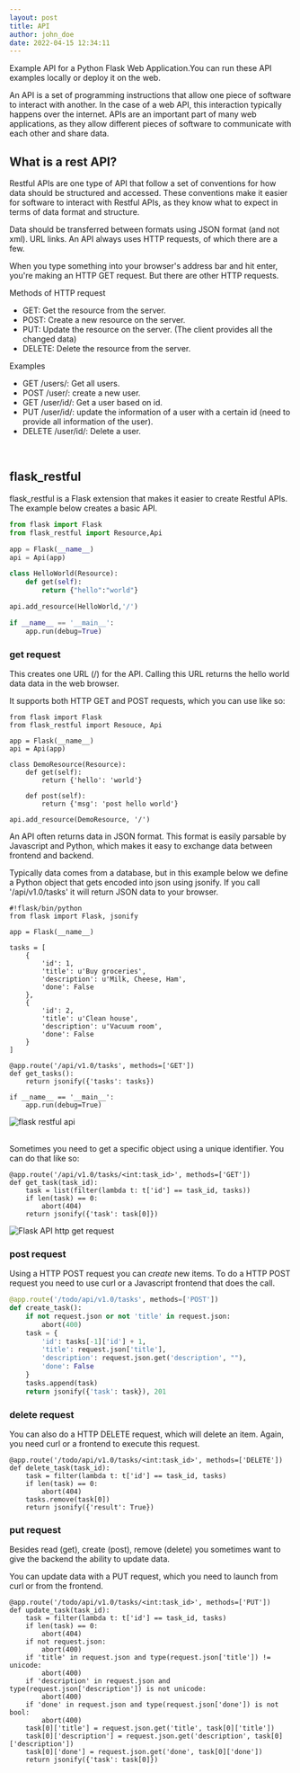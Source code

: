 ```yaml
---
layout: post
title: API
author: john_doe
date: 2022-04-15 12:34:11
---
```

Example API for a Python Flask Web Application.You can run these API examples locally or deploy it on the web.

An API is a set of programming instructions that allow one piece of software to interact with another. In the case of a web API, this interaction typically happens over the internet. APIs are an important part of many web applications, as they allow different pieces of software to communicate with each other and share data.

## What is a rest API?

Restful APIs are one type of API that follow a set of conventions for how data should be structured and accessed. These conventions make it easier for software to interact with Restful APIs, as they know what to expect in terms of data format and structure. 

Data should be transferred between formats using JSON format (and not xml).
URL links. An API always uses HTTP requests, of which there are a few.

When you type something into your browser's address bar and hit enter, you're making an HTTP GET request. But there are other HTTP requests.

Methods of HTTP request

* GET: Get the resource from the server.
* POST: Create a new resource on the server.
* PUT: Update the resource on the server. (The client provides all the changed data)
* DELETE: Delete the resource from the server.

Examples

* GET /users/: Get all users.
* POST /user/: create a new user.
* GET /user/id/: Get a user based on id.
* PUT /user/id/: update the information of a user with a certain id (need to provide all information of the user).
* DELETE /user/id/: Delete a user.

<br />

## flask_restful

flask_restful is a Flask extension that makes it easier to create Restful APIs. The example below creates a basic API.

```python
from flask import Flask
from flask_restful import Resource,Api

app = Flask(__name__)
api = Api(app)

class HelloWorld(Resource):
    def get(self):
        return {"hello":"world"}

api.add_resource(HelloWorld,'/')

if __name__ == '__main__':
    app.run(debug=True)
```

### get request

This creates one URL (/) for the API. Calling this URL returns the hello world data data in the web browser.

It supports both HTTP GET and POST requests, which you can use like so:

```
from flask import Flask
from flask_restful import Resouce, Api

app = Flask(__name__)
api = Api(app)

class DemoResource(Resource):
    def get(self):
        return {'hello': 'world'}

    def post(self):
        return {'msg': 'post hello world'}

api.add_resource(DemoResource, '/')
```

An API often returns data in JSON format. This format is easily parsable by Javascript and Python, which makes it easy to exchange data between frontend and backend.

Typically data comes from a database, but in this example below we define a Python object that gets encoded into json using jsonify. If you call '/api/v1.0/tasks' it will return JSON data to your browser.

```
#!flask/bin/python
from flask import Flask, jsonify

app = Flask(__name__)

tasks = [
    {
        'id': 1,
        'title': u'Buy groceries',
        'description': u'Milk, Cheese, Ham',                  
        'done': False
    },
    {
        'id': 2,
        'title': u'Clean house',
        'description': u'Vacuum room',                                   
        'done': False
    }
]

@app.route('/api/v1.0/tasks', methods=['GET'])
def get_tasks():
    return jsonify({'tasks': tasks})

if __name__ == '__main__':
    app.run(debug=True)
```

![flask restful api](/assets/img/uploads/flask-api-get.png)

<br />
Sometimes you need to get a specific object using a unique identifier. You can do that like so:

```
@app.route('/api/v1.0/tasks/<int:task_id>', methods=['GET'])
def get_task(task_id):
    task = list(filter(lambda t: t['id'] == task_id, tasks))
    if len(task) == 0:
        abort(404)
    return jsonify({'task': task[0]})
```

![Flask API http get request](/assets/img/uploads/flask-restful-get-id.png)

### post request

Using a HTTP POST request you can *create* new items. To do a HTTP POST request you need to use curl or a Javascript frontend that does the call.

```python
@app.route('/todo/api/v1.0/tasks', methods=['POST'])
def create_task():
    if not request.json or not 'title' in request.json:
        abort(400)
    task = {
        'id': tasks[-1]['id'] + 1,
        'title': request.json['title'],
        'description': request.json.get('description', ""),
        'done': False
    }
    tasks.append(task)
    return jsonify({'task': task}), 201
```

### delete request

You can also do a HTTP DELETE request, which will delete an item. Again, you need curl or a frontend to execute this request.

```
@app.route('/todo/api/v1.0/tasks/<int:task_id>', methods=['DELETE'])
def delete_task(task_id):
    task = filter(lambda t: t['id'] == task_id, tasks)
    if len(task) == 0:
        abort(404)
    tasks.remove(task[0])
    return jsonify({'result': True})
```

### put request

Besides read (get), create (post), remove (delete) you sometimes want to give the backend the ability to update data. 

You can update data with a PUT request, which you need to launch from curl or from the frontend.

```
@app.route('/todo/api/v1.0/tasks/<int:task_id>', methods=['PUT'])
def update_task(task_id):
    task = filter(lambda t: t['id'] == task_id, tasks)
    if len(task) == 0:
        abort(404)
    if not request.json:
        abort(400)
    if 'title' in request.json and type(request.json['title']) != unicode:
        abort(400)
    if 'description' in request.json and type(request.json['description']) is not unicode:
        abort(400)
    if 'done' in request.json and type(request.json['done']) is not bool:
        abort(400)
    task[0]['title'] = request.json.get('title', task[0]['title'])
    task[0]['description'] = request.json.get('description', task[0]['description'])
    task[0]['done'] = request.json.get('done', task[0]['done'])
    return jsonify({'task': task[0]})
```